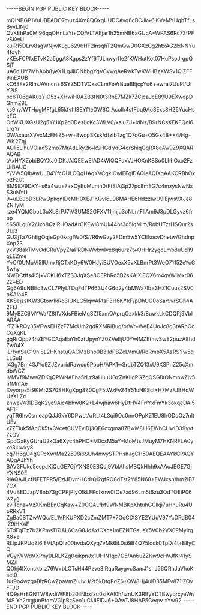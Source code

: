 -----BEGIN PGP PUBLIC KEY BLOCK-----

mQINBGP1VuUBEADO7muz4Xm8QQxgUUDCAvq6cBCJk+6jKVeMYUgbTfLsByvLINjd
QvKEhPa0MI96qqOHnLaYi+CQ/VLTAEjar1h25mNB6aGUcA+WPAS6Rc73fPFvSKwU
kujR15DLrv8sgWNjwKLgJ6296HF2lnsqhT2QmQwD0GXzCg2htxAG2IxNNYu4fdyh
vKEsFCPfxETvK2a5ggA8Kgps2zYf6TJLnwyrfle2fKWHutKot07HuPsoJrgpQSjT
uA6oiUY7MhAob8yeX1LgJIlONhbgYqVCvwgAeRwkTwKWHBzXWSv1QlZFF9inEXUB
kC68Fx2RlmJAVncn+6SYZ5DTVQxsCLmFoVrBue8EjcpYu6+ewrai7UuPl/UfY2IS
bc6T06gAKuzYlO5z+XHwiH0AZB3fN0t3RnE7MZk7ZCjcaJcE89U9EXwdpDGhmZ9L
ks9ny/WTHpgMFfgL65kfvhl3EYf1eOW8CrAcolh4sfFbq9Ao8Exs8H26YucHseFG
OnWKUXGsU2g5Y/JXp2d0DesLcKc3WLV0/xaiuZJ+idNz/B9rNCsXEKFQcI6LrqYr
DWAxaurXVvxMzFHiZ5+w+8wop8Ksk/dfzIbTzg1Q7dGu+O5Gx4B++4/Hg+WK2Zqj
AOli5LlhuVOladS2mo7MrAdLRy2k+kSHGdr/dG4qrShiqGqRX8eAw9Z9XQARAQAB
tAxHYXZpbiBQYXJ0IDKJAlQEEwEIAD4WIQQFdxVJHOXnKSSo0LhhOxo2FzUtBAUC
Y/VW5QIbAwUJB4YfcQULCQgHAgYVCgkICwIEFgIDAQIeAQIXgAAKCRBhOxo2FzUt
BM9lD/9DXY+s6a4wu+7+xCyEoMumn0/FtSiAj3p27pc8mEG7c4mzysNwNxS3uNYU
9+uLBJoD3LRwOpkqnIDeMH0XEJ1KQvl6u98MAHE6HdzzlwU9iEjws9XJe8ZNlIyM
rze4YQklGboL3uXLSrPJ7iV3UMS2GFXV11jmju3oNLntFllAm9J3pDLGyvz6frpp
c6S8LguY2/Jxo8QzlRHOadArCKEwl8mUk44br3q5lgMim/RnbUTzrHSQur2sJ1x3
GUXjTa7GhEgOqjeGp0kcgfW0/S//R6wGzy2FDm5w5YCEkocvDhetw/GhdnpXnp23
yxV38akTMvOdCRuVpyZ/aPRDNWvbwIvx8q6urz7t+OHHr2ygoLmb8uUd19qLEZme
YvC/0UMuVl5lIUmxRjCTxKDy6W0HJyiBUVOexX5vXLBnrPt3WeO71152eYcG5why
NWDCtffs4l5j+VCKH6xTZS3JqXSe8OERbRd5B2sKAjXiEQX6m4qvWIMxr062z+ED
Gg6A9uNBEc3wCL7PIyLTDqFdTP663U4G6q2y4bMWa7lb+3HZ1Cuus2SV0pKAIa4E
XKSejzsIKW3Gtow1kRd3IUKLC5lqwARtsF3H6KYkF/pDhUG0oSar9vrSGh4A2FtJ
9MyBZCjlMYWa/Z8flVXdsFBieMqSZf5xmQAprqOzxkk3/8uwkLkCDQRj9VblARAA
rTZ1kRQy35VFwsEHZzF7McUm2qdRXMRiBug/orWr+WeE4UoJc8g3tARhOcCqXqKL
gqRrQpp74hZEYGCAqaEaYh0ztUpynYZ0ZVeEjU0YwlMZEtmv3w82puzA8hdZw04X
iLHynSaC19nl8L2HKhstuQACMzBho0B3lldPBZeLVmQ/RbRmbX5AzRSYw5qLLSuB
I43g7Bm43JYo9ZJZvuridRawcq6PopH/APK1wSrqbTZQ13xU9XSPnZ25cXmdbWCZ
IVMVf9MwwZDKqQPWNAFha5rLz9aHuuUGzZnKIlgPGZgQSGlXONmnwZjv5nfMnfAe
Xvyorps5r9KMr2S70SHKgXpg8Z0CgF5tWzFv24Y51uNKScI+H7MzFJBHqWUzXLZc
znweV43lDBqK2yc9Aic4bhw8K2+L4wjhaw6HyDtHV4Fr/YxFmYk3okqeDAI5AF1F
yqTR6hv0smeapQJJ9kY6DPwLtArRLt4L3qi9Oc0nnOPpKZ1EU8lrODoOz7nltUEv
x7ZTiuk5fAcOk5t+3VcetCUVEviDj3QE6cxgma87BwM8IJ6EWbCUwiD39yyt7zQV
GpdGxKyGUraU2kQa6Xyc4hPHC+M0cxM5aY+MoMtsJMuyM7HKNRFLA0yxe3luwky8
cq7H6gO4gGPcXw/Ma22598i6SUh4nwySTPHshJgCH50AEQEAAYkCPAQYAQgAJhYh
BAV3FUkc5ecpJKjQuGE7GjYXNS0EBQJj9VblAhsMBQkHhh9xAAoJEGE7GjYXNS0E
9iAQAJLcfNFETPR5/EzlJDvmHCdrQl2gfRO8dTst2Y85N68+EWJxsn/hm2lB77CX
4VuBEDJzpV8nb73gCPKjPIyOIkLFKdIxnw0tOe7xd96Lm5t6zu3QdTQEiP06wzyg
zvlTqhz+VzXKmBEnCqKaw+Z0OQALfbf9WNMBKpXhtuhGClkji7uHnuRu4UbRRxV1
ZgBa0STZwWQc/EL1VRKUPXD2cZmZMT7+7GoCtXSYE2YUuV97YcDRdB04iZ9iHK4F
6TdFqlTz7b2KPmsTi7lAL6CaG8JdAxICXce1mEZNTGsueY5V0b2VX09MyIrgX8+e
RLtpJKPUqZi6l8VtApQIz00bvdaQXyq7vMk6iL0s6iB4Q75Iock0TpD/4t+E8yCQ
VGyKVWdVXPny0LRLKZg0eikpnJx1UHIN1qc7G5/An6uZZKiv9cHVJfKI41ySMZ/I
QOhj4IXonckbrz76W+bLCTsH44Pzve3IRquRaygvcSamJ1shJ56QRhJaVhoKsct0
1ur9o4wzgaBlzRCwZpaVmZuJvU/2t5kDtgPdZ6+QW8Hj4ulD35MFv871iZOvFTJD
4Q9sHrEGNTW8wdiWF8b20ilNbxfzu0siXAI0h/tznUK3RByYDTBwyqrcyeWr/f4S
Yo2rxgjunBtqmVGIpBzSeo1uCIJIEIDJ6+0AwTJ8HAP5Geqw
=Yw92
-----END PGP PUBLIC KEY BLOCK-----

